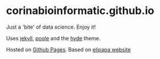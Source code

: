 corinabioinformatic.github.io
=================

Just a 'bite' of data science. Enjoy it!

Uses [jekyll](http://jekyllrb.com/), [poole](http://getpoole.com/) and the [hyde](http://andhyde.com/) theme.

Hosted on [Github Pages](https://pages.github.com/). Based on [elipapa website](https://elipapa.github.io/)


